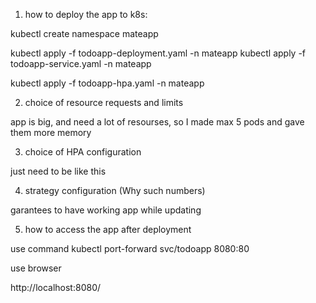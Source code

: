 1. how to deploy the app to k8s:

kubectl create namespace mateapp

kubectl apply -f todoapp-deployment.yaml -n mateapp
kubectl apply -f todoapp-service.yaml -n mateapp

kubectl apply -f todoapp-hpa.yaml -n mateapp

2. choice of resource requests and limits

app is big, and need a lot of resourses, so I made max 5 pods and gave them more memory

3. choice of HPA configuration

just need to be like this

4. strategy configuration (Why such numbers)

garantees to have working app while updating

5. how to access the app after deployment

use command kubectl port-forward svc/todoapp 8080:80

use browser

http://localhost:8080/
